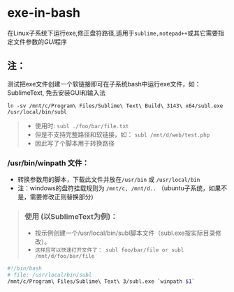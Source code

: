 # exe-in-bash
在Linux子系统下运行exe,修正盘符路径,适用于`sublime,notepad++`或其它需要指定文件参数的*GUI*程序


## 注：
测试把exe文件创建一个软链接即可在子系统bash中运行exe文件，如：SublimeText, 免去安装GUI和输入法
~~~
ln -sv /mnt/c/Program\ Files/Sublime\ Text\ Build\ 3143\ x64/subl.exe /usr/local/bin/subl
~~~
> * 使用时: `subl ./foo/bar/file.txt` 
> * 但是不支持完整路径和软链接，如： `subl /mnt/d/web/test.php`
> * 因此写了个脚本用于转换路径

### /usr/bin/winpath 文件：
* 转换参数用的脚本，下载此文件并放在`/usr/bin` 或 `/usr/local/bin`
* 注：windows的盘符挂载规则为 `/mnt/c, /mnt/d..` （ubuntu子系统，如果不是，需要修改正则替换部分)

> ### 使用 (以SublimeText为例)：
> * 按示例创建一个/usr/local/bin/subl脚本文件（subl.exe按实际目录修改）。
> * `这样应可以快速打开文件了： subl foo/bar/file or subl /mnt/d/foo/bar/file`

~~~sh
#!/bin/bash
# file: /usr/local/bin/subl
/mnt/c/Program\ Files/Sublime\ Text\ 3/subl.exe `winpath $1`
~~~
